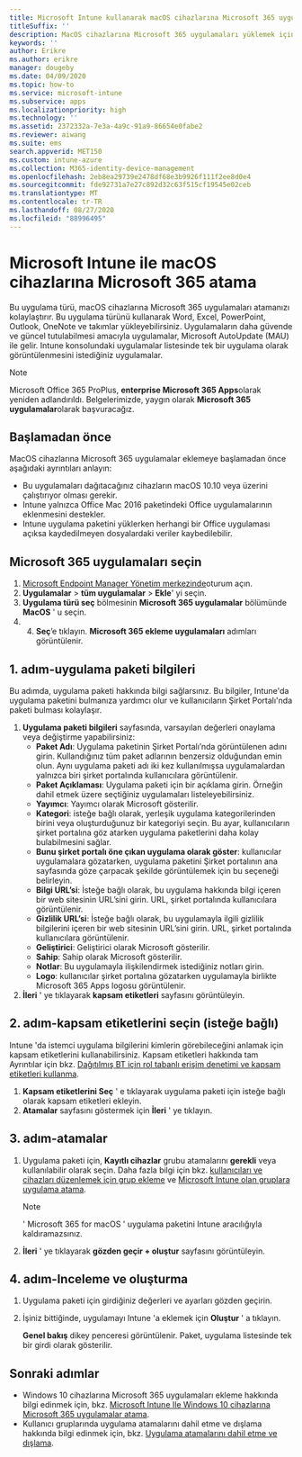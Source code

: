 ```yaml
---
title: Microsoft Intune kullanarak macOS cihazlarına Microsoft 365 uygulamaları yüklemek
titleSuffix: ''
description: MacOS cihazlarına Microsoft 365 uygulamaları yüklemek için Microsoft Intune nasıl kullanabileceğinizi öğrenin.
keywords: ''
author: Erikre
ms.author: erikre
manager: dougeby
ms.date: 04/09/2020
ms.topic: how-to
ms.service: microsoft-intune
ms.subservice: apps
ms.localizationpriority: high
ms.technology: ''
ms.assetid: 2372332a-7e3a-4a9c-91a9-86654e0fabe2
ms.reviewer: aiwang
ms.suite: ems
search.appverid: MET150
ms.custom: intune-azure
ms.collection: M365-identity-device-management
ms.openlocfilehash: 2eb8ea29739e2478df68e3b9926f111f2ee8d0e4
ms.sourcegitcommit: fde92731a7e27c892d32c63f515cf19545e02ceb
ms.translationtype: MT
ms.contentlocale: tr-TR
ms.lasthandoff: 08/27/2020
ms.locfileid: "88996495"
---
```

# <a name="assign-microsoft-365-to-macos-devices-with-microsoft-intune"></a>Microsoft Intune ile macOS cihazlarına Microsoft 365 atama

Bu uygulama türü, macOS cihazlarına Microsoft 365 uygulamaları atamanızı kolaylaştırır. Bu uygulama türünü kullanarak Word, Excel, PowerPoint, Outlook, OneNote ve takımlar yükleyebilirsiniz. Uygulamaların daha güvende ve güncel tutulabilmesi amacıyla uygulamalar, Microsoft AutoUpdate (MAU) ile gelir. Intune konsolundaki uygulamalar listesinde tek bir uygulama olarak görüntülenmesini istediğiniz uygulamalar.

> [!NOTE]
> Microsoft Office 365 ProPlus, **enterprise Microsoft 365 Apps**olarak yeniden adlandırıldı. Belgelerimizde, yaygın olarak **Microsoft 365 uygulamalar**olarak başvuracağız.

## <a name="before-you-start"></a>Başlamadan önce

MacOS cihazlarına Microsoft 365 uygulamalar eklemeye başlamadan önce aşağıdaki ayrıntıları anlayın:

- Bu uygulamaları dağıtacağınız cihazların macOS 10.10 veya üzerini çalıştırıyor olması gerekir.
- Intune yalnızca Office Mac 2016 paketindeki Office uygulamalarının eklenmesini destekler.
- Intune uygulama paketini yüklerken herhangi bir Office uygulaması açıksa kaydedilmeyen dosyalardaki veriler kaybedilebilir.

## <a name="select-microsoft-365-apps"></a>Microsoft 365 uygulamaları seçin

1. [Microsoft Endpoint Manager Yönetim merkezinde](https://go.microsoft.com/fwlink/?linkid=2109431)oturum açın.
2. **Uygulamalar**  >  **tüm uygulamalar**  >  **Ekle**' yi seçin.
3. **Uygulama türü seç** bölmesinin **Microsoft 365 uygulamalar** bölümünde **MacOS** ' u seçin.
4. 4. **Seç**’e tıklayın. **Microsoft 365 ekleme uygulamaları** adımları görüntülenir.

## <a name="step-1---app-suite-information"></a>1. adım-uygulama paketi bilgileri

Bu adımda, uygulama paketi hakkında bilgi sağlarsınız. Bu bilgiler, Intune'da uygulama paketini bulmanıza yardımcı olur ve kullanıcıların Şirket Portalı'nda paketi bulması kolaylaşır.

1. **Uygulama paketi bilgileri** sayfasında, varsayılan değerleri onaylama veya değiştirme yapabilirsiniz:
    - **Paket Adı**: Uygulama paketinin Şirket Portalı’nda görüntülenen adını girin. Kullandığınız tüm paket adlarının benzersiz olduğundan emin olun. Aynı uygulama paketi adı iki kez kullanılmışsa uygulamalardan yalnızca biri şirket portalında kullanıcılara görüntülenir.
    - **Paket Açıklaması**: Uygulama paketi için bir açıklama girin. Örneğin dahil etmek üzere seçtiğiniz uygulamaları listeleyebilirsiniz.
    - **Yayımcı**: Yayımcı olarak Microsoft gösterilir.
    - **Kategori**: isteğe bağlı olarak, yerleşik uygulama kategorilerinden birini veya oluşturduğunuz bir kategoriyi seçin. Bu ayar, kullanıcıların şirket portalına göz atarken uygulama paketlerini daha kolay bulabilmesini sağlar.
    - **Bunu şirket portalı öne çıkan uygulama olarak göster**: kullanıcılar uygulamalara gözatarken, uygulama paketini Şirket portalının ana sayfasında göze çarpacak şekilde görüntülemek için bu seçeneği belirleyin.
    - **Bilgi URL’si**: İsteğe bağlı olarak, bu uygulama hakkında bilgi içeren bir web sitesinin URL’sini girin. URL, şirket portalında kullanıcılara görüntülenir.
    - **Gizlilik URL’si**: İsteğe bağlı olarak, bu uygulamayla ilgili gizlilik bilgilerini içeren bir web sitesinin URL’sini girin. URL, şirket portalında kullanıcılara görüntülenir.
    - **Geliştirici**: Geliştirici olarak Microsoft gösterilir.
    - **Sahip**: Sahip olarak Microsoft gösterilir.
    - **Notlar**: Bu uygulamayla ilişkilendirmek istediğiniz notları girin.
    - **Logo**: kullanıcılar şirket portalına gözatarken uygulamayla birlikte Microsoft 365 Apps logosu görüntülenir.
2. **İleri** ' ye tıklayarak **kapsam etiketleri** sayfasını görüntüleyin.

## <a name="step-2---select-scope-tags-optional"></a>2. adım-kapsam etiketlerini seçin (isteğe bağlı)
Intune 'da istemci uygulama bilgilerini kimlerin görebileceğini anlamak için kapsam etiketlerini kullanabilirsiniz. Kapsam etiketleri hakkında tam Ayrıntılar için bkz. [Dağıtılmış BT için rol tabanlı erişim denetimi ve kapsam etiketleri kullanma](../fundamentals/scope-tags.md).

1. **Kapsam etiketlerini Seç** ' e tıklayarak uygulama paketi için isteğe bağlı olarak kapsam etiketleri ekleyin. 
2. **Atamalar** sayfasını göstermek için **İleri** ' ye tıklayın.

## <a name="step-3---assignments"></a>3. adım-atamalar

1. Uygulama paketi için, **Kayıtlı cihazlar** grubu atamalarını **gerekli** veya kullanılabilir olarak seçin. Daha fazla bilgi için bkz. [kullanıcıları ve cihazları düzenlemek için grup ekleme](../fundamentals/groups-add.md) ve [Microsoft Intune olan gruplara uygulama atama](apps-deploy.md).

    >[!Note]
    > ' Microsoft 365 for macOS ' uygulama paketini Intune aracılığıyla kaldıramazsınız.

2. **İleri** ' ye tıklayarak **gözden geçir + oluştur** sayfasını görüntüleyin. 

## <a name="step-4---review--create"></a>4. adım-Inceleme ve oluşturma

1. Uygulama paketi için girdiğiniz değerleri ve ayarları gözden geçirin.
2. İşiniz bittiğinde, uygulamayı Intune 'a eklemek için **Oluştur** ' a tıklayın.

    **Genel bakış** dikey penceresi görüntülenir. Paket, uygulama listesinde tek bir girdi olarak gösterilir.

## <a name="next-steps"></a>Sonraki adımlar

- Windows 10 cihazlarına Microsoft 365 uygulamaları ekleme hakkında bilgi edinmek için, bkz. [Microsoft Intune Ile Windows 10 cihazlarına Microsoft 365 uygulamalar atama](apps-add-office365.md).
- Kullanıcı gruplarında uygulama atamalarını dahil etme ve dışlama hakkında bilgi edinmek için, bkz. [Uygulama atamalarını dahil etme ve dışlama](apps-inc-exl-assignments.md).
